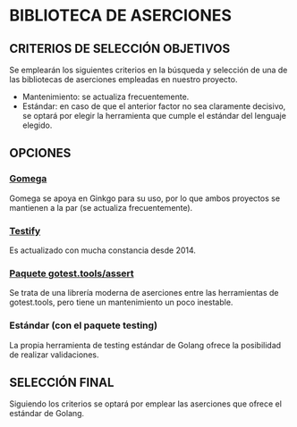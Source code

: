 # BIBLIOTECA DE ASERCIONES

## CRITERIOS DE SELECCIÓN OBJETIVOS

Se emplearán los siguientes criterios en la búsqueda y selección de una de las bibliotecas de aserciones empleadas en nuestro proyecto.

- Mantenimiento: se actualiza frecuentemente.
- Estándar: en caso de que el anterior factor no sea claramente decisivo, se optará por elegir la herramienta que cumple el estándar del lenguaje elegido.

## OPCIONES

### [Gomega](https://github.com/onsi/gomega)

Gomega se apoya en Ginkgo para su uso, por lo que ambos proyectos se mantienen a la par (se actualiza frecuentemente).

### [Testify](https://github.com/stretchr/testify)

Es actualizado con mucha constancia desde 2014.

### [Paquete gotest.tools/assert](https://github.com/gotestyourself/gotest.tools)

Se trata de una librería moderna de aserciones entre las herramientas de gotest.tools, pero tiene un mantenimiento un poco inestable.

### Estándar (con el paquete testing)

La propia herramienta de testing estándar de Golang ofrece la posibilidad de realizar validaciones.

## SELECCIÓN FINAL

Siguiendo los criterios se optará por emplear las aserciones que ofrece el estándar de Golang.
